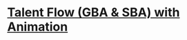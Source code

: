 # [Talent Flow (GBA & SBA) with Animation](https://murraaa11.github.io/talent-flow-gba_sba-animation/)

